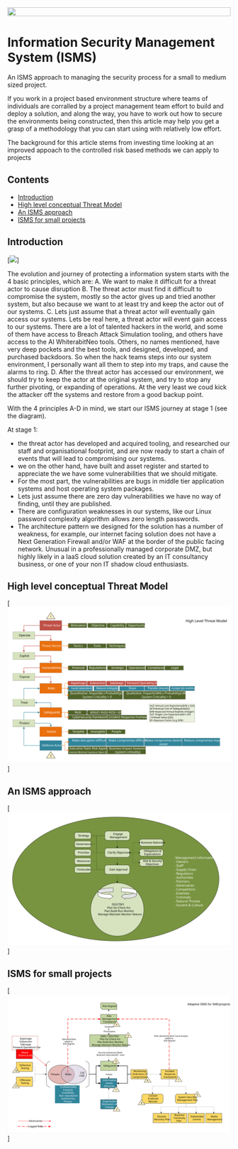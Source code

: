 <img src="https://dns-prefetch.github.io/assets/logos/dmz-header-2.svg" width="100%" height="20%">


# Information Security Management System (ISMS)

An ISMS approach to managing the security process for a small to medium sized project.

If you work in a project based environment structure where teams of individuals are corralled by a project management team effort to build and deploy a solution, and along the way, you have to work out how to secure the environments being constructed, then this article may help you get a grasp of a methodology that you can start using with relatively low effort.

The background for this article stems from investing time looking at an improved appoach to the controlled risk based methods we can apply to projects

## Contents
- [Introduction](#Introduction)
- [High level conceptual Threat Model](#high-level-conceptual-threat-model)
- [An ISMS approach](#an-isms-approach)
- [ISMS for small projects](#isms-for-small-projects)


## Introduction

[<img src="images/ISMS-Intro-1.svg">]

The evolution and journey of protecting a information system starts with the 4 basic principles, which are:
A. We want to make it difficult for a threat actor to cause disruption
B. The threat actor must find it difficult to compromise the system, mostly so the actor gives up and tried another system, but also because we want to at least try and keep the actor out of our systems.
C. Lets just assume that a threat actor will eventually gain access our systems.  Lets be real here, a threat actor will event gain access to our systems.  There are a lot of talented hackers in the world, and some of them have access to Breach Attack Simulation tooling, and others have access to the AI WhiterabitNeo tools.  Others, no names mentioned, have very deep pockets and the best tools, and designed, developed, and purchased backdoors.  So when the hack teams steps into our system environment, I personally want all them to step into my traps, and cause the alarms to ring.
D. After the threat actor has accessed our environment, we should try to keep the actor at the original system, and try to stop any further pivoting, or expanding of operations.  At the very least we coud kick the attacker off the systems and restore from a good backup point.

With the 4 principles A-D in mind, we start our ISMS journey at stage 1 (see the diagram).

At stage 1:

* the threat actor has developed and acquired tooling, and researched our staff and organisational footprint, and are now ready to start a chain of events that will lead to compromising our systems.
* we on the other hand, have built and asset register and started to appreciate the we have some vulnerabilities that we should mitigate.
* For the most part, the vulnerabilities are bugs in middle tier application systems and host operating system packages.
* Lets just assume there are zero day vulnerabilities we have no way of finding, until they are published.
* There are configuration weaknesses in our systems, like our Linux password complexity algorithm allows zero length passwords.
* The architecture pattern we designed for the solution has a number of weakness, for example, our internet facing solution does not have a Next Generation Firewall and/or WAF at the border of the public facing network.  Unusual in a professionally managed corporate DMZ, but highly likely in a IaaS cloud solution created by an IT consultancy business, or one of your non IT shadow cloud enthusiasts.


## High level conceptual Threat Model

[<img src="images/ISMS-HLTM.svg">]

## An ISMS approach

[<img src="images/ISMS-Approach.svg">]

## ISMS for small projects

[<img src="images/ISMS-process.svg">]

&nbsp;

